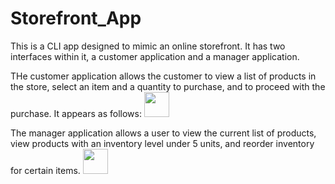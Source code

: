 # Storefront_App








This is a CLI app designed to mimic an online storefront. It has two interfaces within it, a customer application and a manager application. 

THe customer application allows the customer to view a list of products in the store, select an item and a quantity to purchase, and to proceed with the purchase. It appears as follows:
<img src="/assets/storefront_gif_1" width="40" height="40"/>


The manager application allows a user to view the current list of products, view products with an inventory level under 5 units, and reorder inventory for certain items. 
<img src="/assets/storefront_gif_2" width="40" height="40"/>
